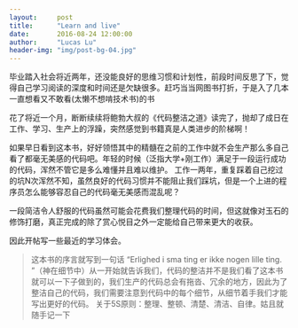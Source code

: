 ```yaml
---
layout:     post
title:      "Learn and live"
date:       2016-08-24 12:00:00
author:     "Lucas Lu"
header-img: "img/post-bg-04.jpg"
---
```


<p>毕业踏入社会将近两年，还没能良好的思维习惯和计划性，前段时间反思了下，觉得自己学习阅读的深度和时间还是欠缺很多。赶巧当当网图书打折，于是入了几本一直想看又不敢看(太懒不想啃技术书)的书</p>

<p>花了将近一个月，断断续续将鲍勃大叔的《代码整洁之道》读完了，抛却了成日在工作、学习、生产上的浮躁，突然感觉到书籍真是人类进步的阶梯啊！</p>

<p>如果早日看到这本书，好好领悟其中的精髓在之前的工作中就不会生产那么多自己看了都毫无美感的代码吧。年轻的时候（泛指大学+刚工作）满足于一段运行成功的代码，浑然不管它是多么难懂并且难以维护。
工作一两年，重复踩着自己挖过的坑N次浑然不知，虽然良好的代码习惯并不能阻止我们踩坑，但是一个上进的程序员怎么能够容忍自己的代码毫无美感而混乱呢？</p>

<p>一段简洁令人舒服的代码虽然可能会花费我们整理代码的时间，但这就像对玉石的修饰打磨，真正完成的除了赏心悦目之外一定能给自己带来更大的收获。</p>

<p>因此开帖写一些最近的学习体会。</p>

<blockquote>这本书的序言就写到一句话 “Erlighed i sma ting er ikke nogen lille ting. ”（神在细节中）从一开始就告诉我们，代码的整洁并不是我们看了这本书就可以一下子做到的，我们生产的代码总会有拖沓、冗余的地方，因此为了整洁自己的代码，我们需要注意到代码中的每个细节，从细节着手我们才能写出更好的代码。
关于5S原则：整理、整顿、清楚、清洁、自律。姑且就随手记一下</blockquote>
